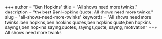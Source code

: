 +++
author = "Ben Hopkins"
title = "All shows need more twinks."
description = "the best Ben Hopkins Quote: All shows need more twinks."
slug = "all-shows-need-more-twinks"
keywords = "All shows need more twinks.,ben hopkins,ben hopkins quotes,ben hopkins quote,ben hopkins sayings,ben hopkins saying,quotes, sayings,quote, saying, motivation"
+++
All shows need more twinks.
